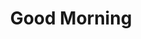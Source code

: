 ---
title: "Good Morning"
year: 1959
rating: 4.5
stars: "★★★★½"
rewatched: false
permalink: "good-morning"
watched_on: 2020-09-01
---